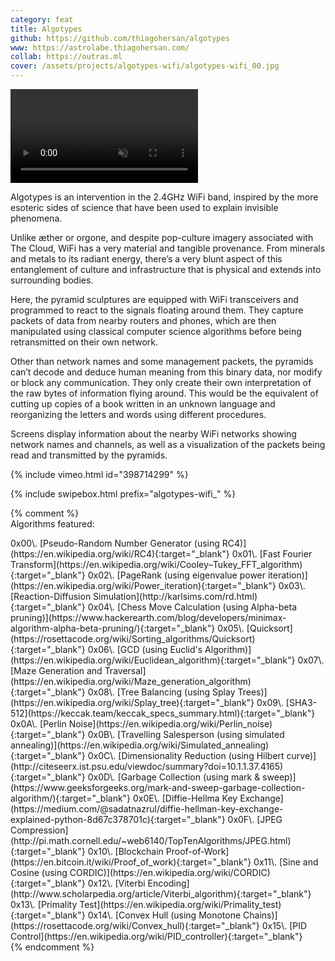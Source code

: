 ```yaml
---
category: feat
title: Algotypes
github: https://github.com/thiagohersan/algotypes
www: https://astrolabe.thiagohersan.com/
collab: https://outras.ml
cover: /assets/projects/algotypes-wifi/algotypes-wifi_00.jpg
---
```

<div class="video-wrapper video-wrapper-16x9">
  <video playsinline autoplay muted loop class="home-video">
    <source src="{{ site.baseurl }}/assets/projects/algotypes-wifi/algotypes.webm" type="video/webm">
    <source src="{{ site.baseurl }}/assets/projects/algotypes-wifi/algotypes.mp4" type="video/mp4">
    <div class="home-image-banner" 
         style="background-image: url('{{ site.baseurl }}/assets/projects/algotypes-wifi/algotypes-wifi_00.jpg')">
    </div>
  </video>
</div>


Algotypes is an intervention in the 2.4GHz WiFi band, inspired by the more esoteric sides of science that have been used to explain invisible phenomena.

Unlike æther or orgone, and despite pop-culture imagery associated with The Cloud, WiFi has a very material and tangible provenance. From minerals and metals to its radiant energy, there’s a very blunt aspect of this entanglement of culture and infrastructure that is physical and extends into surrounding bodies.

Here, the pyramid sculptures are equipped with WiFi transceivers and programmed to react to the signals floating around them. They capture packets of data from nearby routers and phones, which are then manipulated using classical computer science algorithms before being retransmitted on their own network.

Other than network names and some management packets, the pyramids can’t decode and deduce human meaning from this binary data, nor modify or block any communication. They only create their own interpretation of the raw bytes of information flying around. This would be the equivalent of cutting up copies of a book written in an unknown language and reorganizing the letters and words using different procedures.

Screens display information about the nearby WiFi networks showing network names and channels, as well as a visualization of the packets being read and transmitted by the pyramids.

{% include vimeo.html id="398714299" %}
<!-- {% include vimeo.html id="400462133" %} -->

{% include swipebox.html prefix="algotypes-wifi_" %}


{% comment %}
<br>
Algorithms featured:
<div class="code-list" markdown="1">
0x00\. [Pseudo-Random Number Generator (using RC4)](https://en.wikipedia.org/wiki/RC4){:target="_blank"}  
0x01\. [Fast Fourier Transform](https://en.wikipedia.org/wiki/Cooley–Tukey_FFT_algorithm){:target="_blank"}  
0x02\. [PageRank (using eigenvalue power iteration)](https://en.wikipedia.org/wiki/Power_iteration){:target="_blank"}  
0x03\. [Reaction-Diffusion Simulation](http://karlsims.com/rd.html){:target="_blank"}  
0x04\. [Chess Move Calculation (using Alpha-beta pruning)](https://www.hackerearth.com/blog/developers/minimax-algorithm-alpha-beta-pruning/){:target="_blank"}  
0x05\. [Quicksort](https://rosettacode.org/wiki/Sorting_algorithms/Quicksort){:target="_blank"}  
0x06\. [GCD (using Euclid's Algorithm)](https://en.wikipedia.org/wiki/Euclidean_algorithm){:target="_blank"}  
0x07\. [Maze Generation and Traversal](https://en.wikipedia.org/wiki/Maze_generation_algorithm){:target="_blank"}  
0x08\. [Tree Balancing (using Splay Trees)](https://en.wikipedia.org/wiki/Splay_tree){:target="_blank"}  
0x09\. [SHA3-512](https://keccak.team/keccak_specs_summary.html){:target="_blank"}  
0x0A\. [Perlin Noise](https://en.wikipedia.org/wiki/Perlin_noise){:target="_blank"}  
0x0B\. [Travelling Salesperson (using simulated annealing)](https://en.wikipedia.org/wiki/Simulated_annealing){:target="_blank"}  
0x0C\. [Dimensionality Reduction (using Hilbert curve)](http://citeseerx.ist.psu.edu/viewdoc/summary?doi=10.1.1.37.4165){:target="_blank"}  
0x0D\. [Garbage Collection (using mark & sweep)](https://www.geeksforgeeks.org/mark-and-sweep-garbage-collection-algorithm/){:target="_blank"}  
0x0E\. [Diffie-Hellma Key Exchange](https://medium.com/@sadatnazrul/diffie-hellman-key-exchange-explained-python-8d67c378701c){:target="_blank"}  
0x0F\. [JPEG Compression](http://pi.math.cornell.edu/~web6140/TopTenAlgorithms/JPEG.html){:target="_blank"}  
0x10\. [Blockchain Proof-of-Work](https://en.bitcoin.it/wiki/Proof_of_work){:target="_blank"}  
0x11\. [Sine and Cosine (using CORDIC)](https://en.wikipedia.org/wiki/CORDIC){:target="_blank"}  
0x12\. [Viterbi Encoding](http://www.scholarpedia.org/article/Viterbi_algorithm){:target="_blank"}  
0x13\. [Primality Test](https://en.wikipedia.org/wiki/Primality_test){:target="_blank"}  
0x14\. [Convex Hull (using Monotone Chains)](https://rosettacode.org/wiki/Convex_hull){:target="_blank"}  
0x15\. [PID Control](https://en.wikipedia.org/wiki/PID_controller){:target="_blank"}  
</div>
{% endcomment %}
